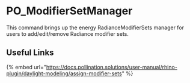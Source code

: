 # PO_ModifierSetManager

This command brings up the energy RadianceModifierSets manager for users to add/edit/remove Radiance modifier sets.

## Useful Links

{% embed url="https://docs.pollination.solutions/user-manual/rhino-plugin/daylight-modeling/assign-modifier-sets" %}

